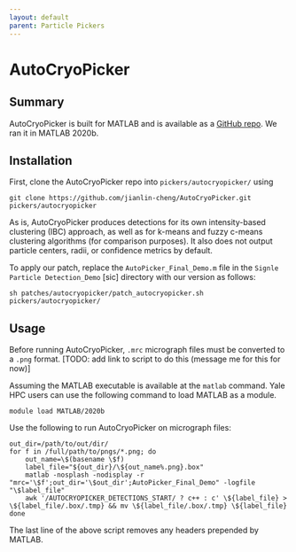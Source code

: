 ```yaml
---
layout: default
parent: Particle Pickers
---
```


# AutoCryoPicker

## Summary

AutoCryoPicker is built for MATLAB and is available as a [GitHub repo](https://github.com/jianlin-cheng/AutoCryoPicker). We ran it in MATLAB 2020b.

## Installation

First, clone the AutoCryoPicker repo into `pickers/autocryopicker/` using 

```shell script
git clone https://github.com/jianlin-cheng/AutoCryoPicker.git pickers/autocryopicker
```

As is, AutoCryoPicker produces detections for its own intensity-based clustering (IBC) approach, as well as for k-means and fuzzy c-means clustering algorithms (for comparison purposes). It also does not output particle centers, radii, or confidence metrics by default.

To apply our patch, replace the `AutoPicker_Final_Demo.m` file in the `Signle Particle Detection_Demo` [sic] directory with our version as follows:

```shell script
sh patches/autocryopicker/patch_autocryopicker.sh pickers/autocryopicker/
```

## Usage

Before running AutoCryoPicker, `.mrc` micrograph files must be converted to a `.png` format. [TODO: add link to script to do this (message me for this for now)]

Assuming the MATLAB executable is available at the `matlab` command. Yale HPC users can use the following command to load MATLAB as a module.

```shell script
module load MATLAB/2020b
```

Use the following to run AutoCryoPicker on micrograph files:

```shell script
out_dir=/path/to/out/dir/
for f in /full/path/to/pngs/*.png; do
	out_name=\$(basename \$f)
	label_file="${out_dir}/\${out_name%.png}.box"
	matlab -nosplash -nodisplay -r "mrc='\$f';out_dir='\$out_dir';AutoPicker_Final_Demo" -logfile "\$label_file"
	awk '/AUTOCRYOPICKER_DETECTIONS_START/ ? c++ : c' \${label_file} > \${label_file/.box/.tmp} && mv \${label_file/.box/.tmp} \${label_file}
done
```

The last line of the above script removes any headers prepended by MATLAB.
